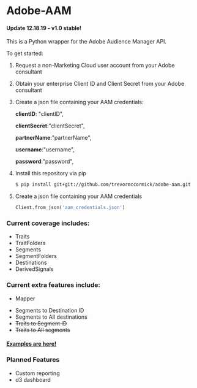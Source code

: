 # Adobe-AAM

#### Update 12.18.19 - v1.0 stable!

This is a Python wrapper for the Adobe Audience Manager API.

To get started:
1. Request a non-Marketing Cloud user account from your Adobe consultant
2. Obtain your enterprise Client ID and Client Secret from your Adobe consultant
3. Create a json file containing your AAM credentials:  

    **clientID**: "clientID",  

    **clientSecret**:"clientSecret",  

    **partnerName**:"partnerName",  

    **username**:"username",  

    **password**:"password",
4. Install this repository via pip
    ```sh
    $ pip install git+git://github.com/trevormccormick/adobe-aam.git
    ```
5. Create a json file containing your AAM credentials
    ```py
    Client.from_json('aam_credentials.json')
    ```
### Current coverage includes:
* Traits
* TraitFolders
* Segments
* SegmentFolders
* Destinations
* DerivedSignals

### Current extra features include:
* Mapper
- Segments to Destination ID
- Segments to All destinations
- ~~Traits to Segment ID~~
- ~~Traits to All segments~~

#### [Examples are here!](https://github.com/TrevorMcCormick/adobe-aam/blob/master/examples.md)

###  Planned Features
* Custom reporting
* d3 dashboard
